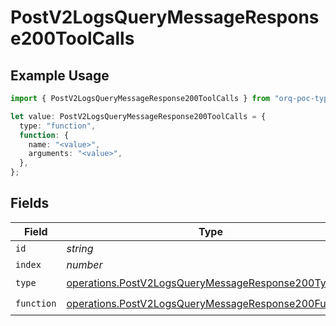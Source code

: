 # PostV2LogsQueryMessageResponse200ToolCalls

## Example Usage

```typescript
import { PostV2LogsQueryMessageResponse200ToolCalls } from "orq-poc-typescript-multi-env-version/models/operations";

let value: PostV2LogsQueryMessageResponse200ToolCalls = {
  type: "function",
  function: {
    name: "<value>",
    arguments: "<value>",
  },
};
```

## Fields

| Field                                                                                                                        | Type                                                                                                                         | Required                                                                                                                     | Description                                                                                                                  |
| ---------------------------------------------------------------------------------------------------------------------------- | ---------------------------------------------------------------------------------------------------------------------------- | ---------------------------------------------------------------------------------------------------------------------------- | ---------------------------------------------------------------------------------------------------------------------------- |
| `id`                                                                                                                         | *string*                                                                                                                     | :heavy_minus_sign:                                                                                                           | N/A                                                                                                                          |
| `index`                                                                                                                      | *number*                                                                                                                     | :heavy_minus_sign:                                                                                                           | N/A                                                                                                                          |
| `type`                                                                                                                       | [operations.PostV2LogsQueryMessageResponse200Type](../../models/operations/postv2logsquerymessageresponse200type.md)         | :heavy_check_mark:                                                                                                           | N/A                                                                                                                          |
| `function`                                                                                                                   | [operations.PostV2LogsQueryMessageResponse200Function](../../models/operations/postv2logsquerymessageresponse200function.md) | :heavy_check_mark:                                                                                                           | N/A                                                                                                                          |